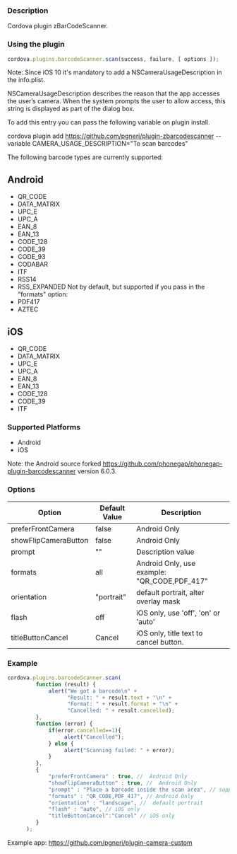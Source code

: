 ### Description

Cordova plugin zBarCodeScanner.

### Using the plugin

```js
cordova.plugins.barcodeScanner.scan(success, failure, [ options ]);
```

Note: Since iOS 10 it's mandatory to add a NSCameraUsageDescription in the info.plist.

NSCameraUsageDescription describes the reason that the app accesses the user’s camera. When the system prompts the user to allow access, this string is displayed as part of the dialog box.

To add this entry you can pass the following variable on plugin install.

cordova plugin add https://github.com/pgneri/plugin-zbarcodescanner --variable CAMERA_USAGE_DESCRIPTION="To scan barcodes"

The following barcode types are currently supported:

## Android

* QR_CODE
* DATA_MATRIX
* UPC_E
* UPC_A
* EAN_8
* EAN_13
* CODE_128
* CODE_39
* CODE_93
* CODABAR
* ITF
* RSS14
* RSS_EXPANDED
Not by default, but supported if you pass in the "formats" option:
* PDF417
* AZTEC

## iOS

* QR_CODE
* DATA_MATRIX
* UPC_E
* UPC_A
* EAN_8
* EAN_13
* CODE_128
* CODE_39
* ITF

### Supported Platforms

* Android
* iOS

Note: the Android source forked https://github.com/phonegap/phonegap-plugin-barcodescanner version 6.0.3.

### Options

|         Option       | Default Value |        Description        |
|----------------------|---------------|---------------------------|
| preferFrontCamera | false | Android Only |
| showFlipCameraButton | false | Android Only |
| prompt | "" | Description value |
| formats | all |  Android Only, use example: "QR_CODE,PDF_417" |
| orientation | "portrait" | default portrait, alter overlay mask |
| flash | off |  iOS only, use 'off', 'on' or 'auto' |
| titleButtonCancel | Cancel |  iOS only, title text to cancel button. |


### Example

```js
cordova.plugins.barcodeScanner.scan(
         function (result) {
             alert("We got a barcode\n" +
                   "Result: " + result.text + "\n" +
                   "Format: " + result.format + "\n" +
                   "Cancelled: " + result.cancelled);
         },
         function (error) {
             if(error.cancelled==1){
                  alert("Cancelled");
             } else {
                  alert("Scanning failed: " + error);
             }
         },
         {
             "preferFrontCamera" : true, //  Android Only
             "showFlipCameraButton" : true, //  Android Only
             "prompt" : "Place a barcode inside the scan area", // supported on Android only
             "formats" : "QR_CODE,PDF_417", // Android Only
             "orientation" : "landscape", //  default portrait
             "flash" : "auto", // iOS only
             "titleButtonCancel":"Cancel" // iOS only
         }
      );

```
Example app:
https://github.com/pgneri/plugin-camera-custom
